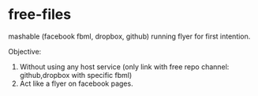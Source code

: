 free-files
==========

mashable (facebook fbml, dropbox, github) running flyer for first intention.


Objective:
1. Without using any host service (only link with free repo channel: github,dropbox with specific fbml)
2. Act like a flyer on facebook pages.
